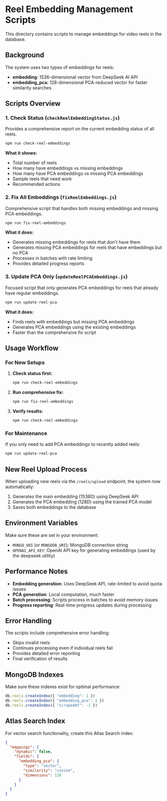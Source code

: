 # Reel Embedding Management Scripts

This directory contains scripts to manage embeddings for video reels in the database.

## Background

The system uses two types of embeddings for reels:
- **embedding**: 1536-dimensional vector from DeepSeek AI API
- **embedding_pca**: 128-dimensional PCA-reduced vector for faster similarity searches

## Scripts Overview

### 1. Check Status (`checkReelEmbeddingStatus.js`)
Provides a comprehensive report on the current embedding status of all reels.

```bash
npm run check-reel-embeddings
```

**What it shows:**
- Total number of reels
- How many have embeddings vs missing embeddings
- How many have PCA embeddings vs missing PCA embeddings
- Sample reels that need work
- Recommended actions

### 2. Fix All Embeddings (`fixReelEmbeddings.js`)
Comprehensive script that handles both missing embeddings and missing PCA embeddings.

```bash
npm run fix-reel-embeddings
```

**What it does:**
- Generates missing embeddings for reels that don't have them
- Generates missing PCA embeddings for reels that have embeddings but no PCA
- Processes in batches with rate limiting
- Provides detailed progress reports

### 3. Update PCA Only (`updateReelPCAEmbeddings.js`)
Focused script that only generates PCA embeddings for reels that already have regular embeddings.

```bash
npm run update-reel-pca
```

**What it does:**
- Finds reels with embeddings but missing PCA embeddings
- Generates PCA embeddings using the existing embeddings
- Faster than the comprehensive fix script

## Usage Workflow

### For New Setups
1. **Check status first:**
   ```bash
   npm run check-reel-embeddings
   ```

2. **Run comprehensive fix:**
   ```bash
   npm run fix-reel-embeddings
   ```

3. **Verify results:**
   ```bash
   npm run check-reel-embeddings
   ```

### For Maintenance
If you only need to add PCA embeddings to recently added reels:
```bash
npm run update-reel-pca
```

## New Reel Upload Process

When uploading new reels via the `/reels/upload` endpoint, the system now automatically:
1. Generates the main embedding (1536D) using DeepSeek API
2. Generates the PCA embedding (128D) using the trained PCA model
3. Saves both embeddings to the database

## Environment Variables

Make sure these are set in your environment:
- `MONGO_URI` (or `MONGODB_URI`): MongoDB connection string
- `OPENAI_API_KEY`: OpenAI API key for generating embeddings (used by the deepseek utility)

## Performance Notes

- **Embedding generation**: Uses DeepSeek API, rate-limited to avoid quota issues
- **PCA generation**: Local computation, much faster
- **Batch processing**: Scripts process in batches to avoid memory issues
- **Progress reporting**: Real-time progress updates during processing

## Error Handling

The scripts include comprehensive error handling:
- Skips invalid reels
- Continues processing even if individual reels fail
- Provides detailed error reporting
- Final verification of results

## MongoDB Indexes

Make sure these indexes exist for optimal performance:
```javascript
db.reels.createIndex({ "embedding": 1 })
db.reels.createIndex({ "embedding_pca": 1 })
db.reels.createIndex({ "scrapedAt": -1 })
```

## Atlas Search Index

For vector search functionality, create this Atlas Search index:
```json
{
  "mappings": {
    "dynamic": false,
    "fields": {
      "embedding_pca": {
        "type": "vector",
        "similarity": "cosine",
        "dimensions": 128
      }
    }
  }
}
```
